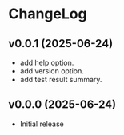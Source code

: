 # ChangeLog

## v0.0.1 (2025-06-24)

 * add help option.
 * add version option.
 * add test result summary.

## v0.0.0 (2025-06-24)

 * Initial release